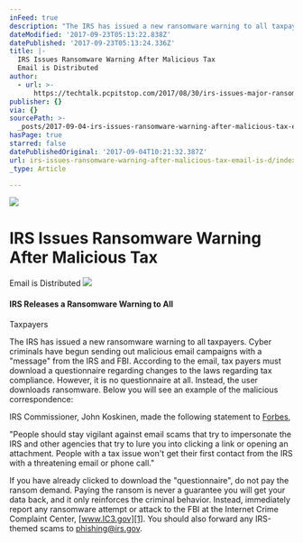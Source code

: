 ```yaml
---
inFeed: true
description: "The IRS has issued a new ransomware warning to all taxpayers.\n\_Cyber criminals have begun sending out malicious email\ncampaigns with a “message” from the IRS and FBI. \_According\nto the email, tax payers must download a questionnaire regarding\nchanges to the laws regarding tax compliance. \_However, it is no\nquestionnaire at all. \_Instead, the user downloads ransomware.\n\_Below you will see an example of the malicious correspondence:"
dateModified: '2017-09-23T05:13:22.838Z'
datePublished: '2017-09-23T05:13:24.336Z'
title: |-
  IRS Issues Ransomware Warning After Malicious Tax
  Email is Distributed
author:
  - url: >-
      https://techtalk.pcpitstop.com/2017/08/30/irs-issues-major-ransomware-warning/?irsissueswarning=&ad_id=505196&share-ad-id=1
publisher: {}
via: {}
sourcePath: >-
  _posts/2017-09-04-irs-issues-ransomware-warning-after-malicious-tax-email-is-d.md
hasPage: true
starred: false
datePublishedOriginal: '2017-09-04T10:21:32.387Z'
url: irs-issues-ransomware-warning-after-malicious-tax-email-is-d/index.html
_type: Article

---
```

![](https://the-grid-user-content.s3-us-west-2.amazonaws.com/1b339ee7-4d20-4513-86fa-06749d5905a3.jpg)

# IRS Issues Ransomware Warning After Malicious Tax
Email is Distributed
![](https://the-grid-user-content.s3-us-west-2.amazonaws.com/7d431aa7-ab87-47e4-a621-d9ec44cb0f6d.png)

#### IRS Releases a Ransomware Warning to All
Taxpayers

The IRS has issued a new ransomware warning to all taxpayers.
 Cyber criminals have begun sending out malicious email
campaigns with a "message" from the IRS and FBI.  According
to the email, tax payers must download a questionnaire regarding
changes to the laws regarding tax compliance.  However, it is no
questionnaire at all.  Instead, the user downloads ransomware.
 Below you will see an example of the malicious correspondence:

IRS Commissioner,  John Koskinen, made the following
statement to [Forbes][0],

"People should stay vigilant against email scams that
try to impersonate the IRS and other agencies that try to lure you
into clicking a link or opening an attachment.  People with a
tax issue won't get their first contact from the IRS with a
threatening email or phone call."

If you have already clicked to download the "questionnaire",
do not pay the ransom demand.  Paying the ransom is never a
guarantee you will get your data back, and it only reinforces the
criminal behavior.  Instead, immediately report any ransomware
attempt or attack to the FBI at the Internet Crime Complaint
Center, [www.IC3.gov][1].
You should also forward any IRS-themed scams to phishing@irs.gov.

[0]: https://www.forbes.com/sites/kellyphillipserb/2017/08/29/irs-issues-urgent-warning-about-ransomware-email-scam/#5104523861e3
[1]: http://www.ic3.gov/